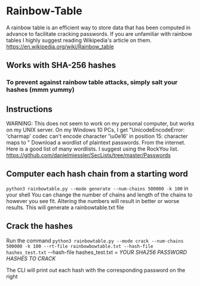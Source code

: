 # Rainbow-Table
A rainbow table is an efficient way to store data that has been computed in advance to facilitate cracking passwords.
If you are unfamiliar with rainbow tables I highly suggest reading Wikipedia's article on them.
https://en.wikipedia.org/wiki/Rainbow_table

## Works with SHA-256 hashes

### To prevent against rainbow table attacks, simply salt your hashes (mmm yummy)

## Instructions
WARNING: This does not seem to work on my personal computer, but works on my UNIX server. On my Windows 10 PCs, I get "UnicodeEncodeError: 'charmap' codec can't encode character '\u0e16' in position 15: character maps to <undefined>"
Download a wordlist of plaintext passwords. From the internet.
Here is a good list of many wordlists. I suggest using the RockYou list. https://github.com/danielmiessler/SecLists/tree/master/Passwords

## Computer each hash chain from a starting word
`python3 rainbowtable.py --mode generate --num-chains 500000 -k 100` in your shell
You can change the number of chains and length of the chains to however you see fit. Altering the numbers will result in better or worse results.
This will generate a rainbowtable.txt file

## Crack the hashes
Run the command `python3 rainbowtable.py --mode crack --num-chains 500000 -k 100 --rt-file rainbowbowtable.txt --hash-file hashes_test.txt` 
--hash-file hashes_test.txt = *YOUR SHA256 PASSWORD HASHES TO CRACK*

The CLI will print out each hash with the corresponding password on the right
